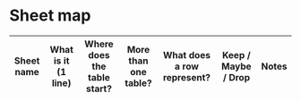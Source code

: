 # Sheet map

| Sheet name | What is it (1 line) | Where does the table start? | More than one table? | What does a row represent? | Keep / Maybe / Drop | Notes |
|------------|----------------------|-----------------------------|----------------------|----------------------------|---------------------|-------|